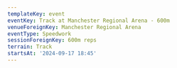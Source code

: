 ```yaml
---
templateKey: event
eventKey: Track at Manchester Regional Arena - 600m
venueForeignKey: Manchester Regional Arena
eventType: Speedwork
sessionForeignKey: 600m reps
terrain: Track
startsAt: '2024-09-17 18:45'
---
```

